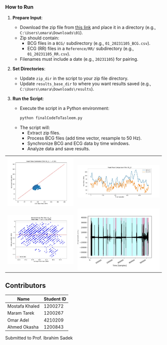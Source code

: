 

### How to Run

1. **Prepare Input**:
   - Download the zip file from [this link](http://drive.google.com/file/d/1guxbAVRs1ylf16IMyicyoOFUjJa5u9yp/view) and place it in a directory (e.g., `C:\Users\omara\Downloads\01`).
   - Zip should contain:
     - BCG files in a `BCG/` subdirectory (e.g., `01_20231105_BCG.csv`).
     - ECG (RR) files in a `Reference/RR/` subdirectory (e.g., `01_20231105_RR.csv`).
   - Filenames must include a date (e.g., `20231105`) for pairing.

2. **Set Directories**:
   - Update `zip_dir` in the script to your zip file directory.
   - Update `results_base_dir` to where you want results saved (e.g., `C:\Users\omara\Downloads\results`).

3. **Run the Script**:
   - Execute the script in a Python environment:
     ```bash
     python finalCodeToTasleem.py
     ```
   - The script will:
     - Extract zip files.
     - Process BCG files (add time vector, resample to 50 Hz).
     - Synchronize BCG and ECG data by time windows.
     - Analyze data and save results.
<table>
  <tr>
    <td><img src="image1.png" alt="Image 1"></td>
    <td><img src="image2.png" alt="Image 2"></td>
  </tr>
  <tr>
    <td><img src="image3.png" alt="Image 3"></td>
    <td><img src="image4.png" alt="Image 4"></td>
  </tr>
</table>

## Contributors

| Name    | Student ID |
|---------|------------|
| Mostafa Khaled   | 1200272    |
| Maram Tarek    | 1200267    |
| Omar Adel | 4210209    |
| Ahmed Okasha   | 1200843    |

Submitted to Prof. Ibrahim Sadek
